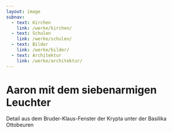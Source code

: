 ```yaml
---
layout: image
subnav:
  - text: Kirchen
    link: /werke/kirchen/
  - text: Schulen
    link: /werke/schulen/
  - text: Bilder
    link: /werke/bilder/
  - text: Architektur
    link: /werke/architektur/
---
```


# Aaron mit dem siebenarmigen Leuchter

Detail aus dem Bruder-Klaus-Fenster der Krypta unter der Basilika Ottobeuren
